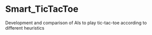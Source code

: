 # Smart_TicTacToe
Development and comparison of AIs to play tic-tac-toe according to different heuristics
